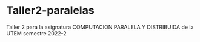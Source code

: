 # Taller2-paralelas
Taller 2 para la asignatura COMPUTACION PARALELA Y DISTRIBUIDA de la UTEM semestre 2022-2
